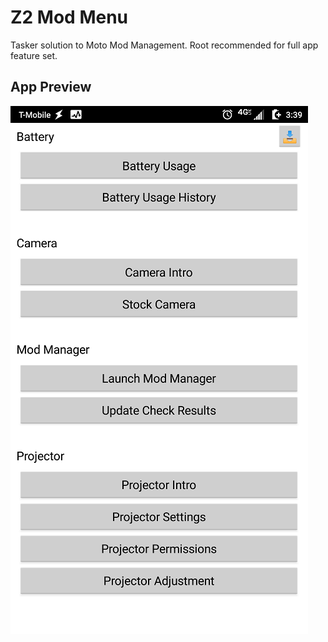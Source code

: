 # Z2 Mod Menu
Tasker solution to Moto Mod Management.
Root recommended for full app feature set.

## App Preview
![Application Preview](https://github.com/rcmaehl/Z2-Mod-Manager/blob/master/AppPreview.png)
